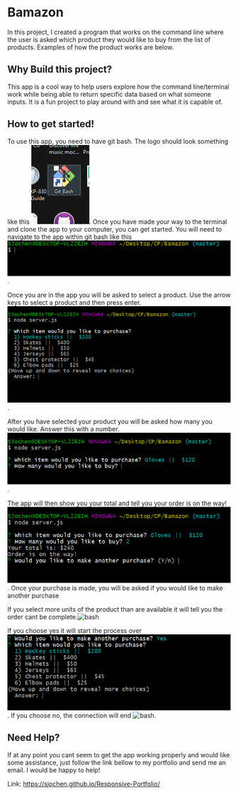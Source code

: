 # Bamazon
In this project, I created a program that works on the command line where the user is asked which product they would like to buy from the list of products. Examples of how the product works are below.

## Why Build this project?
This app is a cool way to help users explore how the command line/terminal work while being able to return specific data based on what someone inputs. It is a fun project to play around with and see what it is capable of.

## How to get started!
To use this app, you need to have git bash. The logo should look something like this ![bash](images/bash.png). Once you have made your way to the terminal and clone the app to your computer, you can get started. You will need to navigate to the app within git bash like this ![bash](images/first.png).

Once you are in the app you will be asked to select a product. Use the arrow keys to select a product and then press enter. ![bash](images/second.png).

After you have selected your product you will be asked how many you would like. Answer this with a number.![bash](images/third.png).

The app will then show you your total and tell you your order is on the way!![bash](images/fourth.png). Once your purchase is made, you will be asked if you would like to make another purchase

If you select more units of the product than are available it will tell you the order cant be complete.![bash](images/none.png)

If you choose yes it will start the process over ![bash](images/fifth.png). If you choose no, the connection will end ![bash](images/sixth.png).

## Need Help?

If at any point you cant seem to get the app working properly and would like some assistance, just follow the link bellow to my portfolio and send me an email. I would be happy to help!

Link: https://sjochen.github.io/Responsive-Portfolio/
